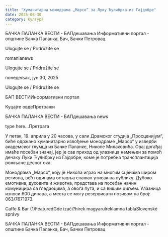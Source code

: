 ```yaml
---
title: "Хуманитарна монодрама „Марсо“ за Луку Ћулибрка из Гајдобре"
date: 2025-06-30
category: Култура
---
```


БАЧКА ПАЛАНКА ВЕСТИ - БАПдешавања Информативни портал - општине Бачка Паланка, Бач, Бачки Петровац

Ulogujte se / Pridružite se

romanianews

Ulogujte se / Pridružite se

понедељак, јун 30, 2025

Ulogujte se / Pridružite se

БАП ВЕСТИИнформативни портал

Куцајте овдеПретражи

БАЧКА ПАЛАНКА ВЕСТИ - БАПдешавања news

type here...Претрага

У петак, 19. априла у 20 часова, у сали Драмског студија „Просценијум“, биће одржано хуманитарно извођење монодраме „Марсо“ у изведби академског глумца из Бачке Паланке, Николе Милаковића. Овај догађај имаће посебан значај, јер је сав приход од улазница намењен за помоћ дечаку Луки Ћулибрку из Гајдобре, коме је потребна трансплантација рожњаче десног ока.

Монодрама „Марсо“, коју је Никола играо на многим сценама широм региона, већ годинама оставља снажан утисак на публику. Дубоко емотивна, духовита и животна, представа на посебан начин комуницира са гледаоцима, а овога пута, и са вишим циљем.
Улазница износи 600 динара, а места се могу резервисати позивом на број: 063/7671973.

Caffe & Bar (1)FeaturedGde izaći?hírek magyarulreklamna tablaSlovenské správy

БАЧКА ПАЛАНКА ВЕСТИ - БАПдешавања Информативни портал - општине Бачка Паланка, Бач, Бачки Петровац
